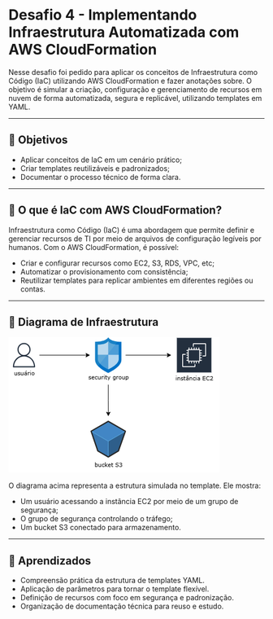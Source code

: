 # Desafio 4 - Implementando Infraestrutura Automatizada com AWS CloudFormation

Nesse desafio foi pedido para aplicar os conceitos de Infraestrutura como Código (IaC) utilizando AWS CloudFormation e fazer anotações sobre. O objetivo é simular a criação, configuração e gerenciamento de recursos em nuvem de forma automatizada, segura e replicável, utilizando templates em YAML.

---

## 🎯 Objetivos

- Aplicar conceitos de IaC em um cenário prático;
- Criar templates reutilizáveis e padronizados;
- Documentar o processo técnico de forma clara.

---

## 📍 O que é IaC com AWS CloudFormation?

Infraestrutura como Código (IaC) é uma abordagem que permite definir e gerenciar recursos de TI por meio de arquivos de configuração legíveis por humanos. Com o AWS CloudFormation, é possível:

- Criar e configurar recursos como EC2, S3, RDS, VPC, etc;
- Automatizar o provisionamento com consistência;
- Reutilizar templates para replicar ambientes em diferentes regiões ou contas.

---

## 📁 Diagrama de Infraestrutura


![Diagrama de infraestrutura](diagramadeinfraestrutura.png)

O diagrama acima representa a estrutura simulada no template. Ele mostra:

- Um usuário acessando a instância EC2 por meio de um grupo de segurança;
- O grupo de segurança controlando o tráfego;
- Um bucket S3 conectado para armazenamento.

---

## 📝 Aprendizados

- Compreensão prática da estrutura de templates YAML.
- Aplicação de parâmetros para tornar o template flexível.
- Definição de recursos com foco em segurança e padronização.
- Organização de documentação técnica para reuso e estudo.
